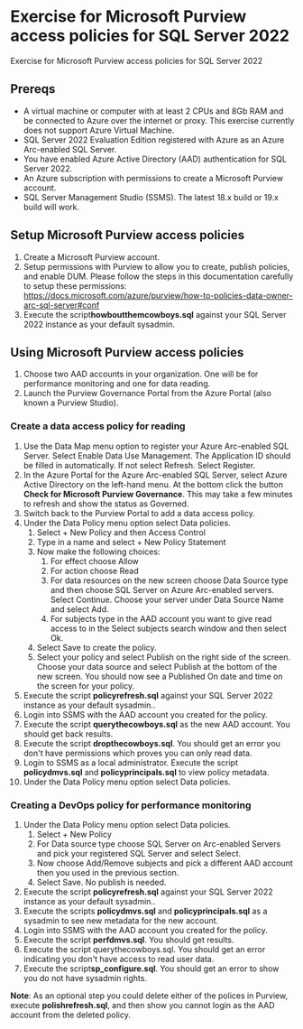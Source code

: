 # Exercise for Microsoft Purview access policies for SQL Server 2022

Exercise for Microsoft Purview access policies for SQL Server 2022

## Prereqs

- A virtual machine or computer with at least 2 CPUs and 8Gb RAM and be connected to Azure over the internet or proxy. This exercise currently does not support Azure Virtual Machine.
- SQL Server 2022 Evaluation Edition registered with Azure as an Azure Arc-enabled SQL Server.
- You have enabled Azure Active Directory (AAD) authentication for SQL Server 2022.
- An Azure subscription with permissions to create a Microsoft Purview account.
- SQL Server Management Studio (SSMS). The latest 18.x build or 19.x build will work.

## Setup Microsoft Purview access policies

1. Create a Microsoft Purview account.
1. Setup permissions with Purview to allow you to create, publish policies, and enable DUM. Please follow the steps in this documentation carefully to setup these permissions: https://docs.microsoft.com/azure/purview/how-to-policies-data-owner-arc-sql-server#conf
1. Execute the script**howboutthemcowboys.sql** against your SQL Server 2022 instance as your default sysadmin.

## Using Microsoft Purview access policies

1. Choose two AAD accounts in your organization. One will be for performance monitoring and one for data reading.
1. Launch the Purview Governance Portal from the Azure Portal (also known a Purview Studio).

### Create a data access policy for reading

1. Use the Data Map menu option to register your Azure Arc-enabled SQL Server. Select Enable Data Use Management. The Application ID should be filled in automatically. If not select Refresh. Select Register.
1. In the Azure Portal for the Azure Arc-enabled SQL Server, select Azure Active Directory on the left-hand menu. At the bottom click the button **Check for Microsoft Purview Governance**. This may take a few minutes to refresh and show the status as Governed.
1. Switch back to the Purview Portal to add a data access policy.
1. Under the Data Policy menu option select Data policies.
    1. Select + New Policy and then Access Control
    1. Type in a name and select + New Policy Statement
    1. Now make the following choices:
        1. For effect choose Allow
        1. For action choose Read
        1. For data resources on the new screen choose Data Source type and then choose SQL Server on Azure Arc-enabled servers. Select Continue. Choose your server under Data Source Name and select Add.
        1. For subjects type in the AAD account you want to give read access to in the Select subjects search window and then select Ok.
    1. Select Save to create the policy.
    1. Select your policy and select Publish on the right side of the screen. Choose your data source and select Publish at the bottom of the new screen. You should now see a Published On date and time on the screen for your policy.
1. Execute the script **policyrefresh.sql** against your SQL Server 2022 instance as your default sysadmin..
1. Login into SSMS with the AAD account you created for the policy.
1. Execute the script **querythecowboys.sql** as the new AAD account. You should get back results.
1. Execute the script **dropthecowboys.sql**. You should get an error you don't have permissions which proves you can only read data.
1. Login to SSMS as a local administrator. Execute the script **policydmvs.sql** and **policyprincipals.sql** to view policy metadata.
1. Under the Data Policy menu option select Data policies.

### Creating a DevOps policy for performance monitoring

1. Under the Data Policy menu option select Data policies.
    1. Select + New Policy
    1. For Data source type choose SQL Server on Arc-enabled Servers and pick your registered SQL Server and select Select.
    1. Now choose Add/Remove subjects and pick a different AAD account then you used in the previous section.
    1. Select Save. No publish is needed.
1. Execute the script **policyrefresh.sql** against your SQL Server 2022 instance as your default sysadmin..
1. Execute the scripts **policydmvs.sql** and **policyprincipals.sql** as a sysadmin to see new metadata for the new account.
1. Login into SSMS with the AAD account you created for the policy.
1. Execute the script **perfdmvs.sql**. You should get results.
1. Execute the script querythecowboys.sql. You should get an error indicating you don't have access to read user data.
1. Execute the script**sp_configure.sql**. You should get an error to show you do not have sysadmin rights.

**Note**: As an optional step you could delete either of the polices in Purview, execute **polishrefresh.sql**, and then show you cannot login as the AAD account from the deleted policy.